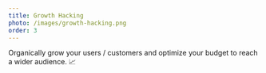 ```yaml
---
title: Growth Hacking
photo: /images/growth-hacking.png
order: 3
---
```

Organically grow your users / customers and optimize your budget to reach a wider audience. 📈